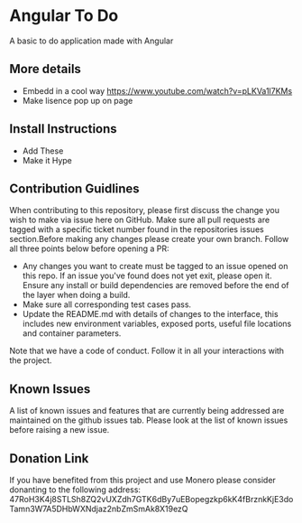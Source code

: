 # Angular To Do
A basic to do application made with Angular

## More details
* Embedd in a cool way https://www.youtube.com/watch?v=pLKVa1l7KMs
* Make lisence pop up on page

## Install Instructions
* Add These
* Make it Hype

## Contribution Guidlines
When contributing to this repository, please first discuss the change you wish to make via issue here on GitHub. Make sure all pull requests are tagged with a specific ticket number found in the repositories issues section.Before making any changes please create your own branch. Follow all three points below before opening a PR:

* Any changes you want to create must be tagged to an issue opened on this repo. If an issue you've found does not yet exit, please open it. Ensure any install or build dependencies are removed before the end of the layer when doing a build.
* Make sure all corresponding test cases pass.
* Update the README.md with details of changes to the interface, this includes new environment variables, exposed ports, useful file locations and container parameters.

Note that we have a code of conduct. Follow it in all your interactions with the project.

## Known Issues
A list of known issues and features that are currently being addressed are maintained on the github issues tab. Please look at the list of known issues before raising a new issue.

## Donation Link
If you have benefited from this project and use Monero please consider donanting to the following address: 47RoH3K4j8STLSh8ZQ2vUXZdh7GTK6dBy7uEBopegzkp6kK4fBrznkKjE3doTamn3W7A5DHbWXNdjaz2nbZmSmAk8X19ezQ
